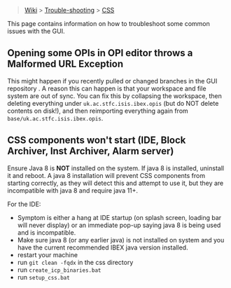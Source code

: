 > [Wiki](Home) > [Trouble-shooting](trouble-shooting-pages) > [CSS](CSS-Troubleshooting)

This page contains information on how to troubleshoot some common issues with the GUI. 

## Opening some OPIs in OPI editor throws a Malformed URL Exception

This might happen if you recently pulled or changed branches in the GUI repository . A reason this can happen is that your workspace and file system are out of sync. You can fix this by collapsing the workspace, then deleting everything under `uk.ac.stfc.isis.ibex.opis` (but do NOT delete contents on disk!), and then reimporting everything again from `base/uk.ac.stfc.isis.ibex.opis`.


## CSS components won't start (IDE, Block Archiver, Inst Archiver, Alarm server)

Ensure Java 8 is **NOT** installed on the system. If java 8 is installed, uninstall it and reboot. A java 8 installation will prevent CSS components from starting correctly, as they will detect this and attempt to use it, but they are incompatible with java 8 and require java 11+.

For the IDE:
- Symptom is either a hang at IDE startup (on splash screen, loading bar will never display) or an immediate pop-up saying java 8 is being used and is incompatible.
- Make sure java 8 (or any earlier java) is not installed on system and you have the current recommended IBEX java version installed.
- restart your machine
- run `git clean -fqdx` in the css directory
- run `create_icp_binaries.bat`
- run `setup_css.bat`
